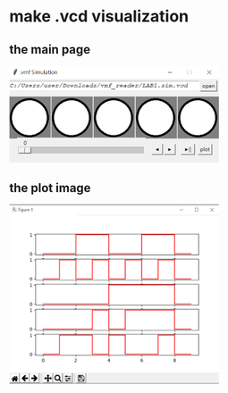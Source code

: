 # make .vcd visualization

## the main page
<img src="picture/img_main.png" width="375" />


## the plot image
<img src="/picture/img_plot.png" width="375" />


